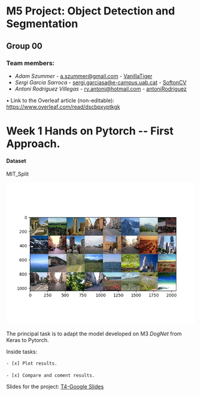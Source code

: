# M5 Project: Object Detection and Segmentation
## Group 00

### Team members:
* _Adam Szummer_ - a.szummer@gmail.com - [VanillaTiger](https://github.com/VanillaTiger)
* _Sergi Garcia Sarroca_ - sergi.garciasa@e-campus.uab.cat - [SoftonCV](https://github.com/SoftonCV)
* _Antoni Rodriguez Villegas_ - rv.antoni@hotmail.com - [antoniRodriguez](https://github.com/antoniRodriguez)

• Link to the Overleaf article (non-editable): https://www.overleaf.com/read/dscbpxyptkgk

# Week 1 Hands on Pytorch -- First Approach. 

#### Dataset
MIT_Split

![](week1/Images/dataset_sample.jpeg)

The principal task is to adapt the model developed on M3 _DogNet_ from Keras to Pytorch.

Inside tasks: 

    - [x] Plot results. 
    
    - [x] Compare and coment results. 

Slides for the project: [T4-Google Slides](https://docs.google.com/presentation/d/1CCaJYDuzzkllbPpFAi2q7jSul2MlvBRcbwddqgKnXOA/edit?ts=6045134b#slide=id.g7039f830d9_1_11)

